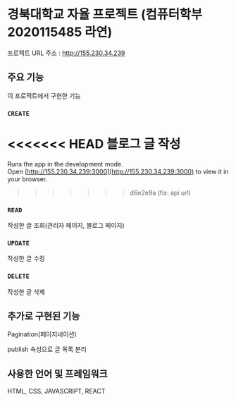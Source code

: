 # 경북대학교 자율 프로젝트 (컴퓨터학부 2020115485 라연)

프로젝트 URL 주소 : http://155.230.34.239

## 주요 기능

이 프로젝트에서 구현한 기능

### `CREATE`

<<<<<<< HEAD
블로그 글 작성
=======
Runs the app in the development mode.\
Open [http://155.230.34.239:3000](http://155.230.34.239:3000) to view it in your browser.
>>>>>>> d6e2e9a (fix: api url)

### `READ`

작성한 글 조회(관리자 페이지, 블로그 페이지)

### `UPDATE`

작성한 글 수정

### `DELETE`

작성한 글 삭제

## 추가로 구현된 기능

Pagination(페이지네이션)

publish 속성으로 글 목록 분리

## 사용한 언어 및 프레임워크

HTML, CSS, JAVASCRIPT, REACT